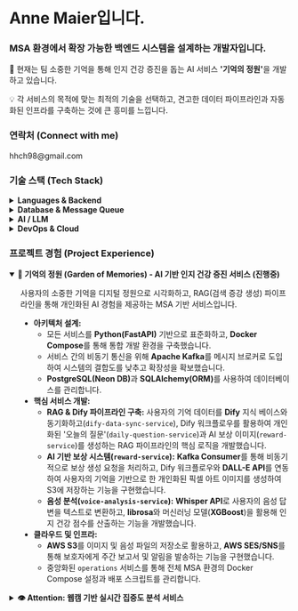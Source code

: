 <h1 align="left">Anne Maier입니다.</h1>
<h3 align="left">MSA 환경에서 확장 가능한 백엔드 시스템을 설계하는 개발자입니다.</h3>

<p align="left">

🔭 현재는 팀 소중한 기억을 통해 인지 건강 증진을 돕는 AI 서비스 <strong>'기억의 정원'</strong>을 개발하고 있습니다.<br>

💡 각 서비스의 목적에 맞는 최적의 기술을 선택하고, 견고한 데이터 파이프라인과 자동화된 인프라를 구축하는 것에 큰 흥미를 느낍니다.
</p>

<h3 align="left">연락처 (Connect with me)</h3>
<p align="left">
hhch98@gmail.com
</a>
</p>

<h3 align="left">기술 스택 (Tech Stack)</h3>

<details>
<summary><b>Languages & Backend</b></summary>
<div markdown="1" style="padding-left: 20px;">
<ul>
<li><b>Python:</b> FastAPI를 활용하여 MSA 환경의 백엔드 서비스를 표준화하고, 데이터 분석 및 AI 모델 서빙 파이프라인을 구축합니다.</li>
<li><b>Node.js:</b> Express 프레임워크와 Socket.IO를 사용하여 실시간 통신이 필요한 서비스를 개발합니다.</li>
<li><b>Rust:</b> Tokio 런타임을 기반으로 높은 동시성 처리가 요구되는 실시간 데이터 분석 웹소켓 서버를 개발한 경험이 있습니다.</li>
</ul>
</div>
</details>

<details>
<summary><b>Database & Message Queue</b></summary>
<div markdown="1" style="padding-left: 20px;">
<ul>
<li><b>PostgreSQL & MySQL:</b> SQLAlchemy(ORM)와 함께 사용하여 RDBMS를 설계하고 운영합니다. (Neon DB 경험 포함)</li>
<li><b>Apache Kafka:</b> MSA 환경에서 서비스 간 비동기 통신을 구현하여 시스템 결합도를 낮추고 데이터 파이프라인을 구축합니다.</li>
</ul>
</div>
</details>

<details>
<summary><b>AI / LLM</b></summary>
<div markdown="1" style="padding-left: 20px;">
<ul>
<li><b>OpenAI API:</b> GPT(질문/설명 생성), DALL-E(이미콘 생성), Whisper(STT) 등 다양한 모델을 활용하여 서비스의 핵심 AI 기능을 구현합니다.</li>
<li><b>Dify:</b> LLM Ops 플랫폼인 Dify를 활용하여 RAG(검색 증강 생성) 파이프라인을 구축하고, 지식 베이스와 워크플로우를 통해 고도로 개인화된 AI 경험을 제공합니다.</li>
</ul>
</div>
</details>

<details>
<summary><b>DevOps & Cloud</b></summary>
<div markdown="1" style="padding-left: 20px;">
<ul>
<li><b>Containerization:</b> Docker를 사용하여 모든 서비스를 컨테이너화하고, Docker Compose를 통해 통합 로컬 개발 환경을 구축합니다.</li>
<li><b>Orchestration:</b> Kubernetes(k8s)를 사용하여 컨테이너화된 애플리케이션을 배포하고 운영한 경험이 있습니다.</li>
<li><b>Cloud:</b> AWS의 EC2, S3, ALB, RDS, ElastiCache, SES, SNS 등 다양한 서비스를 활용하여 인프라를 설계하고 운영합니다.</li>
<li><b>CI/CD:</b> GitHub Actions를 사용하여 테스트, 빌드, 배포 자동화 파이프라인을 구축합니다.</li>
</ul>
</div>
</details>

<h3 align="left">프로젝트 경험 (Project Experience)</h3>

<!-- 현재 프로젝트: 기억의 정원 -->

<details open>
<summary><b src="https://github.com/orgs/kibwa-fullstack-web-team1/repositories">🌳 기억의 정원 (Garden of Memories) - AI 기반 인지 건강 증진 서비스 (진행중)</b></summary>
<div markdown="1" style="padding-left: 20px;">
<p>사용자의 소중한 기억을 디지털 정원으로 시각화하고, RAG(검색 증강 생성) 파이프라인을 통해 개인화된 AI 경험을 제공하는 MSA 기반 서비스입니다.</p>
<ul>
<li>
<strong>아키텍처 설계:</strong>
<ul>
<li>모든 서비스를 <strong>Python(FastAPI)</strong> 기반으로 표준화하고, <strong>Docker Compose</strong>를 통해 통합 개발 환경을 구축했습니다.</li>
<li>서비스 간의 비동기 통신을 위해 <strong>Apache Kafka</strong>를 메시지 브로커로 도입하여 시스템의 결합도를 낮추고 확장성을 확보했습니다.</li>
<li><strong>PostgreSQL(Neon DB)</strong>과 <strong>SQLAlchemy(ORM)</strong>를 사용하여 데이터베이스를 관리합니다.</li>
</ul>
</li>
<li>
<strong>핵심 서비스 개발:</strong>
<ul>
<li><strong>RAG & Dify 파이프라인 구축:</strong> 사용자의 기억 데이터를 <strong>Dify</strong> 지식 베이스와 동기화하고(<code>dify-data-sync-service</code>), Dify 워크플로우를 활용하여 개인화된 '오늘의 질문'(<code>daily-question-service</code>)과 AI 보상 이미지(<code>reward-service</code>)를 생성하는 RAG 파이프라인의 핵심 로직을 개발했습니다.</li>
<li><strong>AI 기반 보상 시스템(<code>reward-service</code>):</strong> <strong>Kafka Consumer</strong>를 통해 비동기적으로 보상 생성 요청을 처리하고, Dify 워크플로우와 <strong>DALL-E API</strong>를 연동하여 사용자의 기억을 기반으로 한 개인화된 픽셀 아트 이미지를 생성하여 S3에 저장하는 기능을 구현했습니다.</li>
<li><strong>음성 분석(<code>voice-analysis-service</code>):</strong> <strong>Whisper API</strong>로 사용자의 음성 답변을 텍스트로 변환하고, <strong>librosa</strong>와 머신러닝 모델(<strong>XGBoost</strong>)을 활용해 인지 건강 점수를 산출하는 기능을 개발했습니다.</li>
</ul>
</li>
<li>
<strong>클라우드 및 인프라:</strong>
<ul>
<li><strong>AWS S3</strong>를 이미지 및 음성 파일의 저장소로 활용하고, <strong>AWS SES/SNS</strong>를 통해 보호자에게 주간 보고서 및 알림을 발송하는 기능을 구현했습니다.</li>
<li>중앙화된 <code>operations</code> 서비스를 통해 전체 MSA 환경의 Docker Compose 설정과 배포 스크립트를 관리합니다.</li>
</ul>
</li>
</ul>
</div>
</details>

<!-- 이전 프로젝트: Attention -->

<details>
<summary><b>👁️ Attention: 웹캠 기반 실시간 집중도 분석 서비스</b></summary>
<div markdown="1" style="padding-left: 20px;">
<p>실시간으로 사용자의 집중도를 측정하고, 분석 리포트와 AI 코칭 피드백을 제공했던 프로젝트입니다. 전체 코드는 <a href="https://www.google.com/search?q=https://github.com/kibwa-fullstack-web-team1/attention-ops">하나의 모노레포</a>에서 관리되었습니다.</p>
<ul>
<li><strong>Polyglot Backend:</strong> <strong>Rust</strong>(실시간 데이터 처리), <strong>Python/FastAPI</strong>(보고서 API), <strong>Node.js/Express</strong>(클라이언트 서비스) 등 각 목적에 맞는 언어와 프레임워크를 조합하여 MSA를 구축했습니다.</li>
<li><strong>AI & Data Handling:</strong> <strong>EXAONE</strong> 모델을 파인튜닝하여 개인화된 코칭 피드백을 제공하고, Python 스크립트로 학습용 데이터셋을 직접 생성 및 관리했습니다.</li>
<li><strong>DevOps & Cloud:</strong> <strong>Docker/Kubernetes</strong>를 사용해 서비스를 배포하고, <strong>GitHub Actions</strong>로 CI/CD를 자동화했으며, <strong>AWS</strong>(EC2, S3, ALB 등)를 활용하여 전체 인프라를 구축했습니다.</li>
</ul>
</div>
</details>

